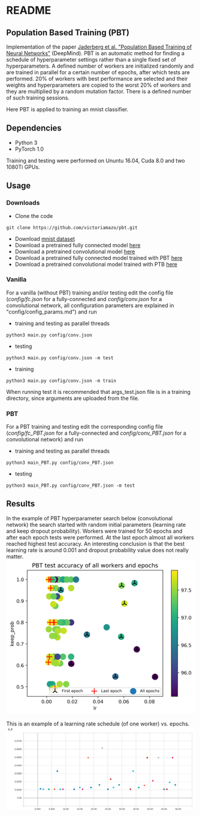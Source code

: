 # README

## Population Based Training (PBT)  
Implementation of the paper [Jaderberg et al. "Population Based Training of Neural Networks"](https://arxiv.org/abs/1711.09846) (DeepMind).
PBT is an automatic method for finding a schedule of hyperparameter settings rather than a single fixed 
set of hyperparameters. A defined number of workers are initialized randomly and 
are trained in parallel for a 
certain number of epochs, after which tests are performed. 20% of workers with best 
performance are selected and their weights and hyperparameters are  copied 
to the worst 20% of workers and they are multiplied by a random mutation factor. 
There is a defined number of such training sessions.

Here PBT is applied to training an mnist classifier.

## Dependencies
- Python 3
- PyTorch 1.0

Training and testing were performed on Ununtu 16.04, Cuda 8.0 and two 1080Ti GPUs.



## Usage

### Downloads
- Clone the code
```
git clone https://github.com/victoriamazo/pbt.git
```
- Download [mnist dataset](https://drive.google.com/open?id=1_mOZwOuuMHF7Ihzrrb30RdAfgnOspHQN)
- Download a pretrained fully connected model 
[here](https://drive.google.com/open?id=17bDCJRXh8SSupTFdehI1qX5h1AYFD1ec) 
- Download a pretrained convolutional model 
[here](https://drive.google.com/open?id=1OzW-Irh_LWbqYvSsDD5FZdvJvKI2-KYq)
- Download a pretrained fully connected model trained with PBT 
[here](https://drive.google.com/open?id=1hlULxaPINOqpZoaTIKw83T3EUNdbipty)
- Download a pretrained convolutional model trained with PTB 
[here](https://drive.google.com/open?id=1TcTZr7IxCzarZ-tsV68tWSAhAZ8dul81)


### Vanilla 
For a vanilla (without PBT) training and/or testing edit the config file 
(*config/fc.json* for a fully-connected and *config/conv.json* for a convolutional network, all configuration parameters are 
explained in "config/config_params.md") and run
- training and testing as parallel threads 
```
python3 main.py config/conv.json 
```
- testing
```
python3 main.py config/conv.json -m test
```
- training
```
python3 main.py config/conv.json -m train
```
When running test it is recommended that args_test.json file is in a training directory,
since arguments are uploaded from the file. 


### PBT 
For a PBT training and testing edit the corresponding config file 
(*config/fc_PBT.json* for a fully-connected and *config/conv_PBT.json* for a 
convolutional network) and run
- training and testing as parallel threads 
```
python3 main_PBT.py config/conv_PBT.json 
```
- testing 
```
python3 main_PBT.py config/conv_PBT.json -m test
```

## Results

In the example of PBT hyperparameter search below (convolutional network) 
the search started with random initial 
parameters (learning rate and keep dropout probability). Workers were trained for 50 epochs
and after each epoch tests were performed. At the last epoch almost all workers 
reached highest test accuracy. An interesting conclusion is that the best learning
rate is around 0.001 and dropout probability value does not really matter.    
![alt-text-1](https://github.com/victoriamazo/pbt/blob/master/images/results.png "PBT test accuracy") 

This is an example of a learning rate schedule (of one worker) vs. epochs.
![alt-text-2](https://github.com/victoriamazo/pbt/blob/master/images/lr.png "Learning rate") 